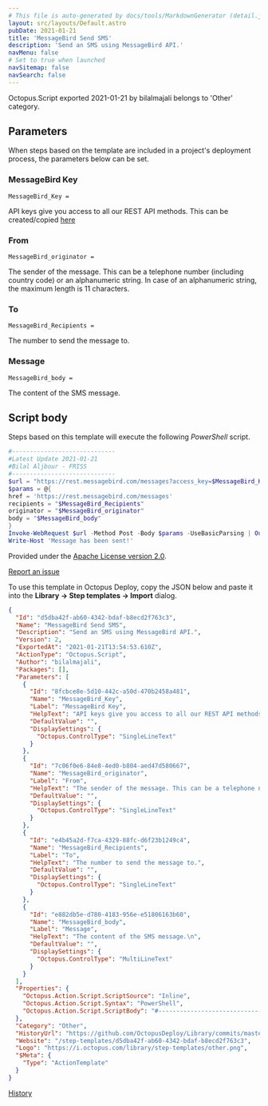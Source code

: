 ```yaml
---
# This file is auto-generated by docs/tools/MarkdownGenerator (detail.js)
layout: src/layouts/Default.astro
pubDate: 2021-01-21
title: 'MessageBird Send SMS'
description: 'Send an SMS using MessageBird API.'
navMenu: false
# Set to true when launched
navSitemap: false
navSearch: false
---
```


Octopus.Script exported 2021-01-21 by bilalmajali belongs to 'Other' category.

## Parameters

When steps based on the template are included in a project's deployment process, the parameters below can be set.


<div class="param">

### MessageBird Key

`MessageBird_Key = `

API keys give you access to all our REST API methods.
This can be created/copied [here](https://dashboard.messagebird.com/en/developers/access)

</div>
        
<div class="param">

### From

`MessageBird_originator = `

The sender of the message. This can be a telephone number (including country code) or an alphanumeric string. In case of an alphanumeric string, the maximum length is 11 characters. 

</div>
        
<div class="param">

### To

`MessageBird_Recipients = `

The number to send the message to.

</div>
        
<div class="param">

### Message

`MessageBird_body = `

The content of the SMS message.


</div>
        

## Script body

Steps based on this template will execute the following *PowerShell* script.

```powershell
#-----------------------------
#Latest Update 2021-01-21
#Bilal Aljbour - FRISS
#-----------------------------
$url = "https://rest.messagebird.com/messages?access_key=$MessageBird_Key"
$params = @{
href = 'https://rest.messagebird.com/messages'
recipients = "$MessageBird_Recipients"
originator = "$MessageBird_originator"
body = "$MessageBird_body"
}
Invoke-WebRequest $url -Method Post -Body $params -UseBasicParsing | Out-Null
Write-Host 'Message has been sent!'
```

Provided under the [Apache License version 2.0](https://github.com/OctopusDeploy/Library/blob/master/LICENSE.txt).

[Report an issue](https://github.com/OctopusDeploy/Library/issues/new?assignees=&labels=&projects=&template=bug-report.yml&title=Issue%20with%20MessageBird%20Send%20SMS&step-template=MessageBird%20Send%20SMS)

<div class="get-json">

To use this template in Octopus Deploy, copy the JSON below and paste it into the **Library → Step templates → Import** dialog.

```json
{
  "Id": "d5dba42f-ab60-4342-bdaf-b8ecd2f763c3",
  "Name": "MessageBird Send SMS",
  "Description": "Send an SMS using MessageBird API.",
  "Version": 2,
  "ExportedAt": "2021-01-21T13:54:53.610Z",
  "ActionType": "Octopus.Script",
  "Author": "bilalmajali",
  "Packages": [],
  "Parameters": [
    {
      "Id": "8fcbce8e-5d10-442c-a50d-470b2458a481",
      "Name": "MessageBird_Key",
      "Label": "MessageBird Key",
      "HelpText": "API keys give you access to all our REST API methods.\nThis can be created/copied [here](https://dashboard.messagebird.com/en/developers/access)",
      "DefaultValue": "",
      "DisplaySettings": {
        "Octopus.ControlType": "SingleLineText"
      }
    },
    {
      "Id": "7c06f0e6-84e8-4ed0-b804-aed47d580667",
      "Name": "MessageBird_originator",
      "Label": "From",
      "HelpText": "The sender of the message. This can be a telephone number (including country code) or an alphanumeric string. In case of an alphanumeric string, the maximum length is 11 characters. ",
      "DefaultValue": "",
      "DisplaySettings": {
        "Octopus.ControlType": "SingleLineText"
      }
    },
    {
      "Id": "e4b45a2d-f7ca-4329-88fc-d6f23b1249c4",
      "Name": "MessageBird_Recipients",
      "Label": "To",
      "HelpText": "The number to send the message to.",
      "DefaultValue": "",
      "DisplaySettings": {
        "Octopus.ControlType": "SingleLineText"
      }
    },
    {
      "Id": "e882db5e-d780-4183-956e-e51806163b60",
      "Name": "MessageBird_body",
      "Label": "Message",
      "HelpText": "The content of the SMS message.\n",
      "DefaultValue": "",
      "DisplaySettings": {
        "Octopus.ControlType": "MultiLineText"
      }
    }
  ],
  "Properties": {
    "Octopus.Action.Script.ScriptSource": "Inline",
    "Octopus.Action.Script.Syntax": "PowerShell",
    "Octopus.Action.Script.ScriptBody": "#-----------------------------\n#Latest Update 2021-01-21\n#Bilal Aljbour - FRISS\n#-----------------------------\n$url = \"https://rest.messagebird.com/messages?access_key=$MessageBird_Key\"\n$params = @{\nhref = 'https://rest.messagebird.com/messages'\nrecipients = \"$MessageBird_Recipients\"\noriginator = \"$MessageBird_originator\"\nbody = \"$MessageBird_body\"\n}\nInvoke-WebRequest $url -Method Post -Body $params -UseBasicParsing | Out-Null\nWrite-Host 'Message has been sent!'"
  },
  "Category": "Other",
  "HistoryUrl": "https://github.com/OctopusDeploy/Library/commits/master/step-templates//opt/buildagent/work/75443764cd38076d/step-templates/send-sms-using-messagebird.json",
  "Website": "/step-templates/d5dba42f-ab60-4342-bdaf-b8ecd2f763c3",
  "Logo": "https://i.octopus.com/library/step-templates/other.png",
  "$Meta": {
    "Type": "ActionTemplate"
  }
}
```

[History](https://github.com/OctopusDeploy/Library/commits/master/step-templates/https://github.com/OctopusDeploy/Library/commits/master/step-templates//opt/buildagent/work/75443764cd38076d/step-templates/send-sms-using-messagebird.json)

</div>
